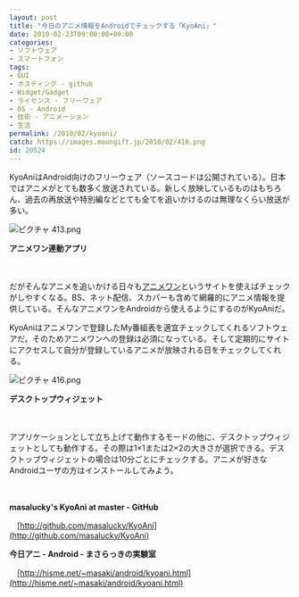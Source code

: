 ```yaml
---
layout: post
title: "今日のアニメ情報をAndroidでチェックする「KyoAni」"
date: 2010-02-23T09:00:00+09:00
categories:
- ソフトウェア
- スマートフォン
tags: 
- GUI
- ホスティング - github
- Widget/Gadget
- ライセンス - フリーウェア
- OS - Android
- 技術 - アニメーション
- 生活
permalink: /2010/02/kyoani/
catch: https://images.moongift.jp/2010/02/416.png
id: 20524
---
```

KyoAniはAndroid向けのフリーウェア（ソースコードは公開されている）。日本ではアニメがとても数多く放送されている。新しく放映しているものはもちろん、過去の再放送や特別編などとても全てを追いかけるのは無理なくらい放送が多い。

  

![ピクチャ 413.png](https://images.moongift.jp/2010/02/413.png)  
  
**アニメワン連動アプリ**

  

　

  

だがそんなアニメを追いかける日々も[アニメワン](http://anime.biglobe.ne.jp/)というサイトを使えばチェックがしやすくなる。BS、ネット配信、スカパーも含めて網羅的にアニメ情報を提供している。そんなアニメワンをAndroidから使えるようにするのがKyoAniだ。

  
<!--more-->

KyoAniはアニメワンで登録したMy番組表を適宜チェックしてくれるソフトウェアだ。そのためアニメワンへの登録は必須になっている。そして定期的にサイトにアクセスして自分が登録しているアニメが放映される日をチェックしてくれる。

  

![ピクチャ 416.png](https://images.moongift.jp/2010/02/416.png)  
  
**デスクトップウィジェット**

  

　

  

アプリケーションとして立ち上げて動作するモードの他に、デスクトップウィジェットとしても動作する。その際は1×1または2×2の大きさが選択できる。デスクトップウィジェットの場合は10分ごとにチェックする。アニメが好きなAndroidユーザの方はインストールしてみよう。

  

　

  

**masalucky's KyoAni at master - GitHub**  
  
　[http://github.com/masalucky/KyoAni](http://github.com/masalucky/KyoAni)

  

**今日アニ - Android - まさらっきの実験室**  
  
　[http://hisme.net/~masaki/android/kyoani.html](http://hisme.net/~masaki/android/kyoani.html)

  
